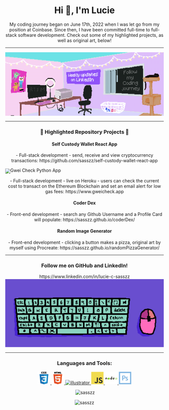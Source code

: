 <h1 align="center">Hi 👋, I'm Lucie</h1>

<p align="center">My coding journey began on June 17th, 2022 when I was let go from my position at Coinbase. Since then, I have been committed full-time to full-stack software development. Check out some of my highlighted projects, as well as original art, below! </p>
<hr>

<img src="pixel-art-room-gif.gif" alt="Pixel Art Room">  

<hr>

<h3 align="center">🌱 Highlighted Repository Projects 🌱</h3>

<h4 align="center">Self Custody Wallet React App</h4> 
  <p align="center"> - Full-stack development - send, receive and view cryptocurrency transactions: https://github.com/sasszz/self-custody-wallet-react-app</p>
  <img align="center" src="wallet-demo.gif alt="Wallet Demo"
  
<h4 align="center">Gwei Check Python App</h4> 
  <p align="center"> - Full-stack development - live on Heroku - users can check the current cost to transact on the Ethereum Blockchain and set an email alert for low gas fees: https://www.gweicheck.app</p>
<h4 align="center">Coder Dex</h4> 
  <p align="center"> - Front-end development - search any Github Username and a Profile Card will populate: https://sasszz.github.io/coderDex/</p>
<h4 align="center">Random Image Generator</h4> 
  <p align="center"> - Front-end development - clicking a button makes a pizza, original art by myself using Procreate: https://sasszz.github.io/randomPizzaGenerator/</p>
  
<hr>

<h3 align="center">Follow me on GitHub and LinkedIn!</h3>
<p align="center">https://www.linkedin.com/in/lucie-c-sasszz</h3>

<img src="pixel-art-keyboard.gif" alt="Pixel Art Keyboard Gif">

<hr>

<h3 align="center">Languages and Tools:</h3>
<p align="center"> 
  <a href="https://www.w3schools.com/css/" target="_blank" rel="noreferrer"> <img src="https://raw.githubusercontent.com/devicons/devicon/master/icons/css3/css3-original-wordmark.svg" alt="css3" width="40" height="40"/> </a> <a href="https://www.w3.org/html/" target="_blank" rel="noreferrer"> <img src="https://raw.githubusercontent.com/devicons/devicon/master/icons/html5/html5-original-wordmark.svg" alt="html5" width="40" height="40"/> </a> <a href="https://www.adobe.com/in/products/illustrator.html" target="_blank" rel="noreferrer"> <img src="https://www.vectorlogo.zone/logos/adobe_illustrator/adobe_illustrator-icon.svg" alt="illustrator" width="40" height="40"/> </a> <a href="https://developer.mozilla.org/en-US/docs/Web/JavaScript" target="_blank" rel="noreferrer"> <img src="https://raw.githubusercontent.com/devicons/devicon/master/icons/javascript/javascript-original.svg" alt="javascript" width="40" height="40"/> </a> <a href="https://nodejs.org" target="_blank" rel="noreferrer"> <img src="https://raw.githubusercontent.com/devicons/devicon/master/icons/nodejs/nodejs-original-wordmark.svg" alt="nodejs" width="40" height="40"/> </a> <a href="https://www.photoshop.com/en" target="_blank" rel="noreferrer"> <img src="https://raw.githubusercontent.com/devicons/devicon/master/icons/photoshop/photoshop-line.svg" alt="photoshop" width="40" height="40"/> </a> 
</p>

<p align="center">&nbsp;<img src="https://github-readme-stats.vercel.app/api?username=sasszz&show_icons=true&locale=en" alt="sasszz" /></p>

<p align="center"><img align="center" src="https://github-readme-streak-stats.herokuapp.com/?user=sasszz&" alt="sasszz" /></p>
